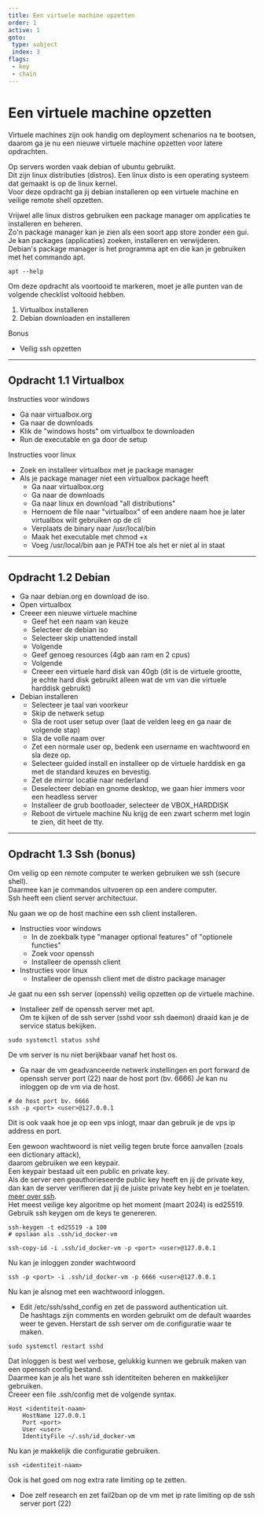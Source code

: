```yaml
---
title: Een virtuele machine opzetten
order: 1
active: 1
goto:
 type: subject
 index: 3
flags:
 - key
 - chain
---
```


# Een virtuele machine opzetten

Virtuele machines zijn ook handig om deployment schenarios na te bootsen,  
daarom ga je nu een nieuwe virtuele machine opzetten voor latere opdrachten.

Op servers worden vaak debian of ubuntu gebruikt.  
Dit zijn linux distributies (distros). Een linux disto is een operating systeem dat gemaakt is op de linux kernel.  
Voor deze opdracht ga jij debian installeren op een virtuele machine en veilige remote shell opzetten.

Vrijwel alle linux distros gebruiken een package manager om applicaties te installeren en beheren.  
Zo'n package manager kan je zien als een soort app store zonder een gui.  
Je kan packages (applicaties) zoeken, installeren en verwijderen.  
Debian's package manager is het programma apt en die kan je gebruiken met het commando apt.
```shell
apt --help
```

Om deze opdracht als voortooid te markeren, moet je alle punten van de volgende checklist voltooid hebben.
1. Virtualbox installeren
2. Debian downloaden en installeren

Bonus
- Veilig ssh opzetten


---

## Opdracht 1.1 Virtualbox

Instructies voor windows
- Ga naar virtualbox.org
- Ga naar de downloads
- Klik de "windows hosts" om virtualbox te downloaden
- Run de executable en ga door de setup

Instructies voor linux
- Zoek en installeer virtualbox met je package manager
- Als je package manager niet een virtualbox package heeft
    - Ga naar virtualbox.org
    - Ga naar de downloads
    - Ga naar linux en download "all distributions"
    - Hernoem de file naar "virtualbox" of een andere naam hoe je later virtualbox wilt gebruiken op de cli
    - Verplaats de binary naar /usr/local/bin
    - Maak het executable met chmod +x
    - Voeg /usr/local/bin aan je PATH toe als het er niet al in staat


---

## Opdracht 1.2 Debian

- Ga naar debian.org en download de iso.
- Open virtualbox
- Creeer een nieuwe virtuele machine
    - Geef het een naam van keuze
    - Selecteer de debian iso
    - Selecteer skip unattended install
    - Volgende
    - Geef genoeg resources (4gb aan ram en 2 cpus)
    - Volgende
    - Creeer een virtuele hard disk van 40gb (dit is de virtuele grootte,  
    je echte hard disk gebruikt alleen wat de vm van die virtuele harddisk gebruikt)
- Debian installeren
    - Selecteer je taal van voorkeur
    - Skip de netwerk setup
    - Sla de root user setup over (laat de velden leeg en ga naar de volgende stap)
    - Sla de volle naam over
    - Zet een normale user op, bedenk een username en wachtwoord en sla deze op.
    - Selecteer guided install en installeer op de virtuele harddisk en ga met de standard keuzes en bevestig.
    - Zet de mirror locatie naar nederland
    - Deselecteer debian en gnome desktop, we gaan hier immers voor een headless server
    - Installeer de grub bootloader, selecteer de VBOX_HARDDISK
    - Reboot de virtuele machine
Nu krijg de een zwart scherm met login te zien, dit heet de tty.


---

## Opdracht 1.3 Ssh (bonus)

Om veilig op een remote computer te werken gebruiken we ssh (secure shell).  
Daarmee kan je commandos uitvoeren op een andere computer.  
Ssh heeft een client server architectuur.  

Nu gaan we op de host machine een ssh client installeren.
- Instructies voor windows
    - In de zoekbalk type "manager optional features" of "optionele functies"
    - Zoek voor openssh
    - Installeer de openssh client
- Instructies voor linux
    - Installeer de openssh client met de distro package manager

Je gaat nu een ssh server (openssh) veilig opzetten op de virtuele machine.  
- Installeer zelf de openssh server met apt.  
Om te kijken of de ssh server (sshd voor ssh daemon) draaid kan je de service status bekijken.
```shell
sudo systemctl status sshd
```
De vm server is nu niet berijkbaar vanaf het host os.
- Ga naar de vm geadvanceerde netwerk instellingen en port forward de openssh server port (22) naar de host port (bv. 6666)
Je kan nu inloggen op de vm via de host.
```shell
# de host port bv. 6666
ssh -p <port> <user>@127.0.0.1
```
Dit is ook vaak hoe je op een vps inlogt, maar dan gebruik je de vps ip address en port.

Een gewoon wachtwoord is niet veilig tegen brute force aanvallen (zoals een dictionary attack),  
daarom gebruiken we een keypair.  
Een keypair bestaad uit een public en private key.  
Als de server een geauthorieseerde public key heeft en jij de private key,  
dan kan de server verifieren dat jij de juiste private key hebt en je toelaten. [meer over ssh](https://www.cloudflare.com/learning/access-management/what-is-ssh/).  
Het meest veilige key algoritme op het moment (maart 2024) is ed25519.
Gebruik ssh keygen om de keys te genereren.
```shell
ssh-keygen -t ed25519 -a 100
# opslaan als .ssh/id_docker-vm
```
```shell
ssh-copy-id -i .ssh/id_docker-vm -p <port> <user>@127.0.0.1
```
Nu kan je inloggen zonder wachtwoord
```shell
ssh -p <port> -i .ssh/id_docker-vm -p 6666 <user>@127.0.0.1
```
Nu kan je alsnog met een wachtwoord inloggen.
- Edit /etc/ssh/sshd_config en zet de password authentication uit.  
    De hashtags zijn comments en worden gebruikt om de default waardes weer te geven.
Herstart de ssh server om de configuratie waar te maken.
```shell
sudo systemctl restart sshd
```

Dat inloggen is best wel verbose, gelukkig kunnen we gebruik maken van een openssh config bestand.  
Daarmee kan je als het ware ssh identiteiten beheren en makkelijker gebruiken.  
Creeer een file .ssh/config met de volgende syntax.
```
Host <identiteit-naam>
    HostName 127.0.0.1
    Port <port>
    User <user>
    IdentityFile ~/.ssh/id_docker-vm
```
Nu kan je makkelijk die configuratie gebruiken.
```shell
ssh <identiteit-naam>
```

Ook is het goed om nog extra rate limiting op te zetten.
- Doe zelf research en zet fail2ban op de vm met ip rate limiting op de ssh server port (22)
